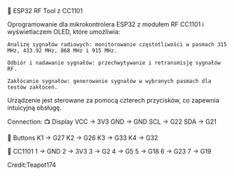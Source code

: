 📡 ESP32 RF Tool z CC1101

Oprogramowanie dla mikrokontrolera ESP32 z modułem RF CC1101 i wyświetlaczem OLED, które umożliwia:

    Analizę sygnałów radiowych: monitorowanie częstotliwości w pasmach 315 MHz, 433.92 MHz, 868 MHz i 915 MHz.

    Odbiór i nadawanie sygnałów: przechwytywanie i retransmisję sygnałów RF.

    Zakłócanie sygnałów: generowanie sygnałów w wybranych pasmach dla testów zakłóceń.

Urządzenie jest sterowane za pomocą czterech przycisków, co zapewnia intuicyjną obsługę.


Connection:
📺 Display
    VCC → 3V3
    GND → GND
    SCL → G22
    SDA → G21

🔘 Buttons 
K1 → G27
K2 → G26
K3 → G33
K4 → G32

📡 CC1101
1 → GND
2 → 3V3
3  → G2
4 → G5
5 → G18
6 → G23
7 → G19   

Credit:Teapot174
